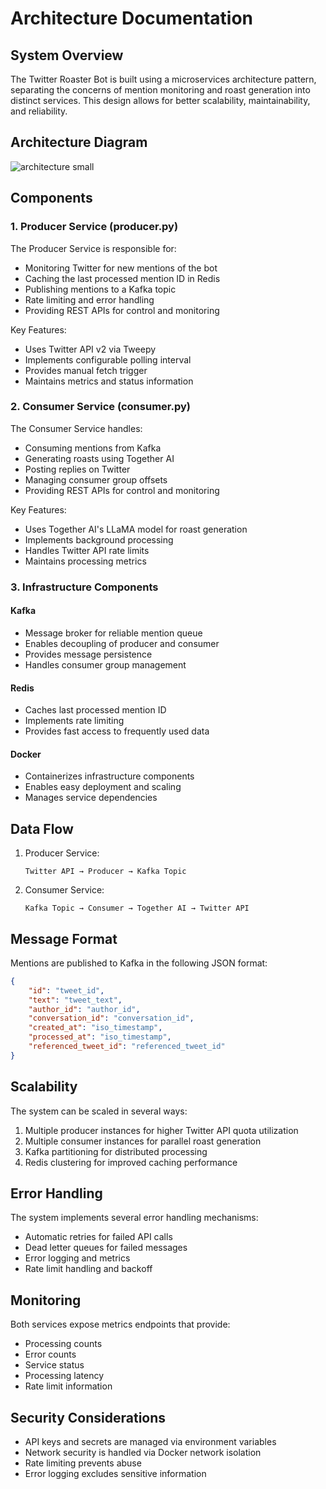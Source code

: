 
# Architecture Documentation

## System Overview

The Twitter Roaster Bot is built using a microservices architecture pattern, separating the concerns of mention monitoring and roast generation into distinct services. This design allows for better scalability, maintainability, and reliability.

## Architecture Diagram
![architecture small](https://github.com/user-attachments/assets/2a2a76e3-0964-4559-859c-34333cf20afb)



## Components

### 1. Producer Service (producer.py)

The Producer Service is responsible for:
- Monitoring Twitter for new mentions of the bot
- Caching the last processed mention ID in Redis
- Publishing mentions to a Kafka topic
- Rate limiting and error handling
- Providing REST APIs for control and monitoring

Key Features:
- Uses Twitter API v2 via Tweepy
- Implements configurable polling interval
- Provides manual fetch trigger
- Maintains metrics and status information

### 2. Consumer Service (consumer.py)

The Consumer Service handles:
- Consuming mentions from Kafka
- Generating roasts using Together AI
- Posting replies on Twitter
- Managing consumer group offsets
- Providing REST APIs for control and monitoring

Key Features:
- Uses Together AI's LLaMA model for roast generation
- Implements background processing
- Handles Twitter API rate limits
- Maintains processing metrics

### 3. Infrastructure Components

#### Kafka
- Message broker for reliable mention queue
- Enables decoupling of producer and consumer
- Provides message persistence
- Handles consumer group management

#### Redis
- Caches last processed mention ID
- Implements rate limiting
- Provides fast access to frequently used data

#### Docker
- Containerizes infrastructure components
- Enables easy deployment and scaling
- Manages service dependencies

## Data Flow

1. Producer Service:
   ```
   Twitter API → Producer → Kafka Topic
   ```

2. Consumer Service:
   ```
   Kafka Topic → Consumer → Together AI → Twitter API
   ```

## Message Format

Mentions are published to Kafka in the following JSON format:
```json
{
    "id": "tweet_id",
    "text": "tweet_text",
    "author_id": "author_id",
    "conversation_id": "conversation_id",
    "created_at": "iso_timestamp",
    "processed_at": "iso_timestamp",
    "referenced_tweet_id": "referenced_tweet_id"
}
```

## Scalability

The system can be scaled in several ways:
1. Multiple producer instances for higher Twitter API quota utilization
2. Multiple consumer instances for parallel roast generation
3. Kafka partitioning for distributed processing
4. Redis clustering for improved caching performance

## Error Handling

The system implements several error handling mechanisms:
- Automatic retries for failed API calls
- Dead letter queues for failed messages
- Error logging and metrics
- Rate limit handling and backoff

## Monitoring

Both services expose metrics endpoints that provide:
- Processing counts
- Error counts
- Service status
- Processing latency
- Rate limit information

## Security Considerations

- API keys and secrets are managed via environment variables
- Network security is handled via Docker network isolation
- Rate limiting prevents abuse
- Error logging excludes sensitive information
